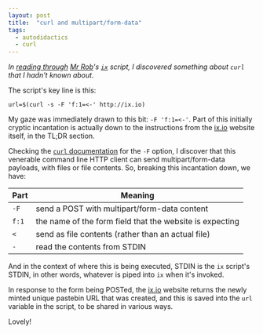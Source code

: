 ```yaml
---
layout: post
title:  "curl and multipart/form-data"
tags:
  - autodidactics
  - curl
---
```

_In [reading through](/autodidactics/2020/10/03/using-exec-to-jump.html) [Mr Rob](https://rwx.gg/)'s [`ix`](https://gitlab.com/rwxrob/dotfiles/-/blob/master/scripts/ix) script, I discovered something about `curl` that I hadn't known about._

The script's key line is this:

```shell
url=$(curl -s -F 'f:1=<-' http://ix.io)
```

My gaze was immediately drawn to this bit: `-F 'f:1=<-'`. Part of this initially cryptic incantation is actually down to the instructions from the [ix.io](http://ix.io) website itself, in the TL;DR section.

Checking the [`curl` documentation](https://curl.haxx.se/docs/manpage.html) for the `-F` option, I discover that this venerable command line HTTP client can send multipart/form-data payloads, with files or file contents. So, breaking this incantation down, we have:

|Part|Meaning|
|-|-|
|`-F`|send a POST with multipart/form-data content|
|`f:1`|the name of the form field that the website is expecting|
|`<`|send as file contents (rather than an actual file)|
|`-`|read the contents from STDIN|

And in the context of where this is being executed, STDIN is the `ix` script's STDIN, in other words, whatever is piped into `ix` when it's invoked.

In response to the form being POSTed, the [ix.io](http://ix.io) website returns the newly minted unique pastebin URL that was created, and this is saved into the `url` variable in the script, to be shared in various ways.

Lovely!
